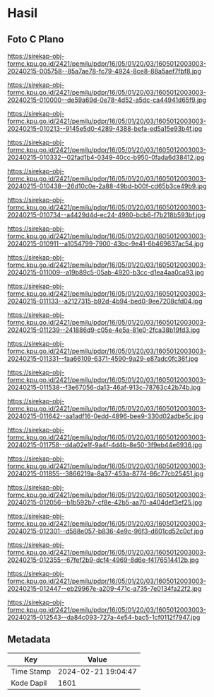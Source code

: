 # Hasil

## Foto C Plano

https://sirekap-obj-formc.kpu.go.id/2421/pemilu/pdpr/16/05/01/20/03/1605012003003-20240215-005758--85a7ae78-fc79-4924-8ce8-88a5aef7fbf8.jpg

https://sirekap-obj-formc.kpu.go.id/2421/pemilu/pdpr/16/05/01/20/03/1605012003003-20240215-010000--de59a69d-0e78-4d52-a5dc-ca44941d65f9.jpg

https://sirekap-obj-formc.kpu.go.id/2421/pemilu/pdpr/16/05/01/20/03/1605012003003-20240215-010213--9145e5d0-4289-4388-befa-ed5a15e93b4f.jpg

https://sirekap-obj-formc.kpu.go.id/2421/pemilu/pdpr/16/05/01/20/03/1605012003003-20240215-010332--02fad1b4-0349-40cc-b950-0fada6d38412.jpg

https://sirekap-obj-formc.kpu.go.id/2421/pemilu/pdpr/16/05/01/20/03/1605012003003-20240215-010438--26d10c0e-2a88-49bd-b00f-cd65b3ce49b9.jpg

https://sirekap-obj-formc.kpu.go.id/2421/pemilu/pdpr/16/05/01/20/03/1605012003003-20240215-010734--a4429d4d-ec24-4980-bcb6-f7b218b593bf.jpg

https://sirekap-obj-formc.kpu.go.id/2421/pemilu/pdpr/16/05/01/20/03/1605012003003-20240215-010911--a1054799-7900-43bc-9e41-6b469637ac54.jpg

https://sirekap-obj-formc.kpu.go.id/2421/pemilu/pdpr/16/05/01/20/03/1605012003003-20240215-011009--a19b89c5-05ab-4920-b3cc-d1ea4aa0ca93.jpg

https://sirekap-obj-formc.kpu.go.id/2421/pemilu/pdpr/16/05/01/20/03/1605012003003-20240215-011133--a2127315-b92d-4b94-bed0-9ee7208cfd04.jpg

https://sirekap-obj-formc.kpu.go.id/2421/pemilu/pdpr/16/05/01/20/03/1605012003003-20240215-011239--241886d9-c05e-4e5a-81e0-2fca38b19fd3.jpg

https://sirekap-obj-formc.kpu.go.id/2421/pemilu/pdpr/16/05/01/20/03/1605012003003-20240215-011331--faa66109-6371-4590-9a29-e87adc0fc36f.jpg

https://sirekap-obj-formc.kpu.go.id/2421/pemilu/pdpr/16/05/01/20/03/1605012003003-20240215-011538--f3e67056-da13-46af-913c-78763c42b74b.jpg

https://sirekap-obj-formc.kpu.go.id/2421/pemilu/pdpr/16/05/01/20/03/1605012003003-20240215-011642--aa1adf16-0edd-4896-bee9-330d02adbe5c.jpg

https://sirekap-obj-formc.kpu.go.id/2421/pemilu/pdpr/16/05/01/20/03/1605012003003-20240215-011758--d4a02e1f-9a4f-4d4b-8e50-3f9eb44e6936.jpg

https://sirekap-obj-formc.kpu.go.id/2421/pemilu/pdpr/16/05/01/20/03/1605012003003-20240215-011855--3866219a-8a37-453a-8774-86c77cb25451.jpg

https://sirekap-obj-formc.kpu.go.id/2421/pemilu/pdpr/16/05/01/20/03/1605012003003-20240215-012056--b1b592b7-cf8e-42b5-aa70-a404def3ef25.jpg

https://sirekap-obj-formc.kpu.go.id/2421/pemilu/pdpr/16/05/01/20/03/1605012003003-20240215-012301--d588e057-b836-4e9c-96f3-d601cd52c0cf.jpg

https://sirekap-obj-formc.kpu.go.id/2421/pemilu/pdpr/16/05/01/20/03/1605012003003-20240215-012355--67fef2b9-dcf4-4969-8d6e-f4176514412b.jpg

https://sirekap-obj-formc.kpu.go.id/2421/pemilu/pdpr/16/05/01/20/03/1605012003003-20240215-012447--eb29967e-a209-471c-a735-7e0134fa22f2.jpg

https://sirekap-obj-formc.kpu.go.id/2421/pemilu/pdpr/16/05/01/20/03/1605012003003-20240215-012543--da84c093-727a-4e54-bac5-1cf0112f7947.jpg


## Metadata

| Key        | Value               |
| ---------- | ------------------- |
| Time Stamp | 2024-02-21 19:04:47 |
| Kode Dapil | 1601                |



